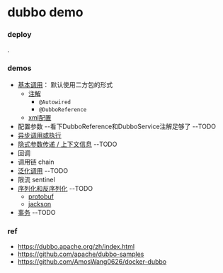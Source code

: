 # dubbo demo

### deploy

.

### demos

* [基本调用](./demos/basic)： 默认使用二方包的形式
    * [注解](./demos/basic/annotation_config)
        * `@Autowired`
        * `@DubboReference`
    * [xml配置](./demos/basic/xml_config)
* 配置参数                                                                   --看下DubboReference和DubboService注解足够了 --TODO
* [异步调用或执行](./demos/async_and_sync)
* [隐式参数传递 / 上下文信息](./demos/context) --TODO
* 回调
* 调用链 chain
* [泛化调用](./demos/generic) --TODO
* 限流 sentinel
* [序列化和反序列化](./demos/serialization) --TODO
    * [protobuf](./demos/serialization/protobuf)
    * [jackson](./demos/serialization/jackson)
* [事务](./demos/transaction) --TODO

### ref

* https://dubbo.apache.org/zh/index.html
* https://github.com/apache/dubbo-samples
* https://github.com/AmosWang0626/docker-dubbo
